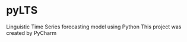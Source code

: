 # pyLTS
 Linguistic Time Series forecasting model using Python
 This project was created by PyCharm
